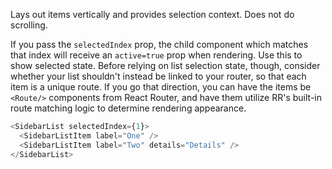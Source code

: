 Lays out items vertically and provides selection context. Does not do scrolling.

If you pass the `selectedIndex` prop, the child component which matches that index will receive an `active=true` prop when rendering. Use this to show selected state. Before relying on list selection state, though, consider whether your list shouldn't instead be linked to your router, so that each item is a unique route. If you go that direction, you can have the items be `<Route/>` components from React Router, and have them utilize RR's built-in route matching logic to determine rendering appearance.

```javascript
<SidebarList selectedIndex={1}>
  <SidebarListItem label="One" />
  <SidebarListItem label="Two" details="Details" />
</SidebarList>
```
